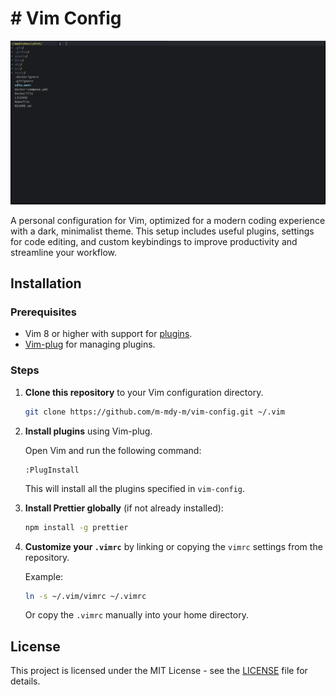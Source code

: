 # # Vim Config

![VIM CONFIG](./vim.png)

A personal configuration for Vim, optimized for a modern coding experience with a dark, minimalist theme. This setup includes useful plugins, settings for code editing, and custom keybindings to improve productivity and streamline your workflow.

## Installation

### Prerequisites

- Vim 8 or higher with support for [plugins](https://vimhelp.org/).
- [Vim-plug](https://github.com/junegunn/vim-plug) for managing plugins.

### Steps

1. **Clone this repository** to your Vim configuration directory.

   ```bash
   git clone https://github.com/m-mdy-m/vim-config.git ~/.vim
   ```

2. **Install plugins** using Vim-plug.

   Open Vim and run the following command:

   ```vim
   :PlugInstall
   ```

   This will install all the plugins specified in `vim-config`.

3. **Install Prettier globally** (if not already installed):

   ```bash
   npm install -g prettier
   ```

4. **Customize your `.vimrc`** by linking or copying the `vimrc` settings from the repository.

   Example:

   ```bash
   ln -s ~/.vim/vimrc ~/.vimrc
   ```

   Or copy the `.vimrc` manually into your home directory.

## License

This project is licensed under the MIT License - see the [LICENSE](LICENSE) file for details.
